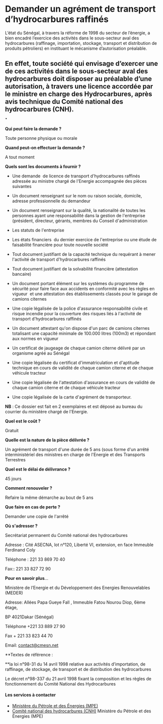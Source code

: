 # Demander un agrément de transport d’hydrocarbures raffinés

L’état du Sénégal, à travers la réforme de 1998 du secteur de l’énergie, a bien encadré l’exercice des activités dans le sous-secteur aval des hydrocarbures (raffinage, importation, stockage, transport et distribution de produits pétroliers) en instituant le mécanisme d’autorisation préalable.  
  
En effet, toute société qui envisage d’exercer une de ces activités dans le sous-secteur aval des hydrocarbures doit disposer au préalable d’une autorisation, à travers une licence accordée par le ministre en charge des Hydrocarbures, après avis technique du Comité national des hydrocarbures (CNH).  
.
---------------------------------------------------------------------------------------------------------------------------------------------------------------------------------------------------------------------------------------------------------------------------------------------------------------------------------------------------------------------------------------------------------------------------------------------------------------------------------------------------------------------------------------------------------------------------------------------------------------------------

**Qui peut faire la demande ?**

Toute personne physique ou morale

**Quand peut-on effectuer la demande ?**

A tout moment

**Quels sont les documents à fournir ?**

*   Une demande  de licence de transport d'hydrocarbures raffinés adressée au ministre chargé de l'Energie accompagnée des pièces suivantes  
    
*   Un document renseignant sur le nom ou raison sociale, domicile, adresse professionnelle du demandeur 
*   Un document renseignant sur la qualité, la nationalité de toutes les personnes ayant une responsabilité dans la gestion de l'entreprise (président, directeur, gérants, membres du Conseil d'administration 
*   Les statuts de l'entreprise 
*   Les états financiers  du dernier exercice de l'entreprise ou une étude de faisabilité financière pour toute nouvelle société
*   Tout document justifiant de la capacité technique du requérant à mener l'activité de transport d'hydrocarbures raffinés 
*   Tout document justifiant de la solvabilité financière (attestation bancaire) 
*   Un document portant élément sur les systèmes du programme de sécurité pour faire face aux accidents en conformité avec les règles en vigueur  et une attestation des établissements classés pour le garage de camions citernes 
*   Une copie légalisée de la police d'assurance responsabilité civile et risque incendie pour la couverture des risques liés à l'activité de transport d'hydrocarbures raffinés 
*   Un document attestant qu'on dispose d'un parc de camions citernes totalisant une capacité minimale de 100.000 litres (100m3) et répondant aux normes en vigueur 
*   Un certificat de jaugeage de chaque camion citerne délivré par un organisme agréé au Sénégal 
*   Une copie légalisée du certificat d'immatriculation et d'aptitude technique en cours de validité de chaque camion citerne et de chaque véhicule tracteur 
*   Une copie légalisée de l'attestation d'assurance en cours de validité de chaque camion citerne et de chaque véhicule tracteur 
*   Une copie légalisée de la carte d'agrément de transporteur.  

**NB** : Ce dossier est fait en 2 exemplaires et est déposé au bureau du courrier du ministère chargé de l'Energie.

**Quel est le coût ?**

Gratuit

**Quelle est la nature de la pièce délivrée ?**

Un agrément de transport d'une durée de 5 ans (sous forme d'un arrêté interministériel des ministres en charge de l'Energie et des Transports Terrestres

**Quel est le délai de délivrance ?**

45 jours

**Comment renouveler ?**

Refaire la même démarche au bout de 5 ans

**Que faire en cas de perte ?**

Demander une copie de l'arrêté

**Où s'adresser ?**        

Secrétariat permanent du Comité national des hydrocarbures

Adresse : Cité ASECNA, lot n°120, Liberté VI, extension, en face Immeuble Ferdinand Coly

Téléphone : 221 33 869 70 40  

Fax:: 221 33 827 72 90

**Pour en savoir plus**... 

Ministère de l’Energie et du Développement des Energies Renouvelables (MEDER)

Adresse: Allées Papa Gueye Fall , Immeuble Fatou Nourou Diop, 6ème étage,  

BP 4021Dakar (Sénégal)

Téléphone +221 33 889 27 90    

Fax + 221 33 823 44 70  

Email: [contact@cmesn.net](https://web.archive.org/web/20200111222531/mailto:contact@cmesn.net)

**Textes de référence :  
  
**la loi n°98-31 du 14 avril 1998 relative aux activités d’importation, de raffinage, de stockage, de transport et de distribution des hydrocarbures 

Le décret n°98-337 du 21 avril 1998 fixant la composition et les règles de fonctionnement du Comité National des Hydrocarbures

#### Les services à contacter

*   [Ministère du Pétrole et des Énergies (MPE)](../../../services/ministere-du-petrole-et-des-energies-mpe.md)
*   [Comité national des hydrocarbures (CNH)](../../../services/comite-national-des-hydrocarbures-cnh.md) Ministère du Pétrole et des Énergies (MPE)